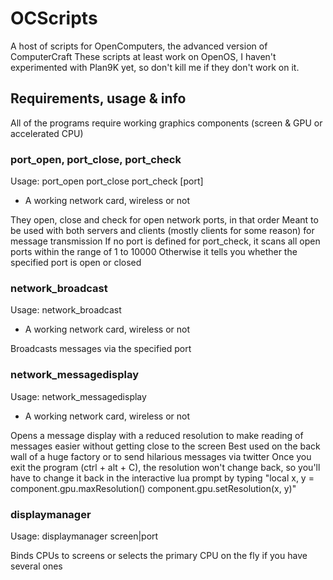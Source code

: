 # OCScripts #

A host of scripts for OpenComputers, the advanced version of ComputerCraft
These scripts at least work on OpenOS, I haven't experimented with Plan9K yet, so don't kill me if they don't work on it.

## Requirements, usage & info ##

All of the programs require working graphics components (screen & GPU or accelerated CPU)

### port_open, port_close, port_check ###

Usage:
    port_open <port>
    port_close <port>
    port_check [port]

- A working network card, wireless or not

They open, close and check for open network ports, in that order
Meant to be used with both servers and clients (mostly clients for some reason) for message transmission
If no port is defined for port_check, it scans all open ports within the range of 1 to 10000
Otherwise it tells you whether the specified port is open or closed

### network_broadcast ###

Usage: network_broadcast <port> <message>

- A working network card, wireless or not

Broadcasts messages via the specified port

### network_messagedisplay ###

Usage: network_messagedisplay

- A working network card, wireless or not

Opens a message display with a reduced resolution to make reading of messages easier without getting close to the screen
Best used on the back wall of a huge factory or to send hilarious messages via twitter
Once you exit the program (ctrl + alt + C), the resolution won't change back, so you'll have to change it back in the interactive lua prompt by typing "local x, y = component.gpu.maxResolution() component.gpu.setResolution(x, y)"

### displaymanager ###

Usage: displaymanager screen|port <component address or part of it>

Binds CPUs to screens or selects the primary CPU on the fly if you have several ones
